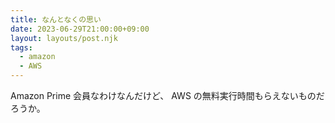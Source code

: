 ```yaml
---
title: なんとなくの思い
date: 2023-06-29T21:00:00+09:00
layout: layouts/post.njk
tags:
  - amazon
  - AWS
---
```


Amazon Prime 会員なわけなんだけど、
AWS の無料実行時間もらえないものだろうか。
